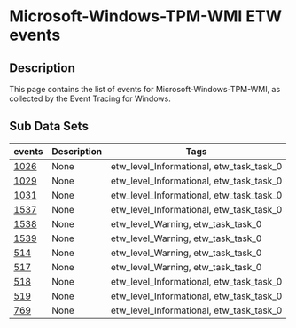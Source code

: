# Microsoft-Windows-TPM-WMI ETW events

## Description
This page contains the list of events for Microsoft-Windows-TPM-WMI, as collected by the Event Tracing for Windows.

## Sub Data Sets
|events|Description|Tags|
|---|---|---|
|[1026](events/event-1026.md)|None|etw_level_Informational, etw_task_task_0|
|[1029](events/event-1029.md)|None|etw_level_Informational, etw_task_task_0|
|[1031](events/event-1031.md)|None|etw_level_Informational, etw_task_task_0|
|[1537](events/event-1537.md)|None|etw_level_Informational, etw_task_task_0|
|[1538](events/event-1538.md)|None|etw_level_Warning, etw_task_task_0|
|[1539](events/event-1539.md)|None|etw_level_Warning, etw_task_task_0|
|[514](events/event-514.md)|None|etw_level_Warning, etw_task_task_0|
|[517](events/event-517.md)|None|etw_level_Warning, etw_task_task_0|
|[518](events/event-518.md)|None|etw_level_Informational, etw_task_task_0|
|[519](events/event-519.md)|None|etw_level_Informational, etw_task_task_0|
|[769](events/event-769.md)|None|etw_level_Informational, etw_task_task_0|

